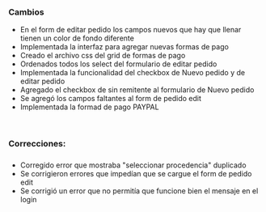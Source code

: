 <h3>Cambios</h3>
<ul>
    <li>En el form de editar pedido los campos nuevos que hay que llenar tienen un color de fondo diferente</li>
    <li>Implementada la interfaz para agregar nuevas formas de pago</li>
    <li>Creado el archivo css del grid de formas de pago</li>
    <li>Ordenados todos los select del formulario de editar pedido</li>
    <li>Implementada la funcionalidad del checkbox de Nuevo pedido y de editar pedido</li>
    <li>Agregado el checkbox de sin remitente al formulario de Nuevo pedido</li>
    <li>Se agregó los campos faltantes al form de pedido edit</li>
    <li>Implementada la formad de pago PAYPAL</li>
</ul>

</br>

<h3>Correcciones:</h3>

<h5></h5>
<ul>  
    <li>Corregido error que mostraba "seleccionar procedencia" duplicado</li>
    <li>Se corrigieron errores que impedían que se cargue el form de pedido edit</li>
    <li>Se corrigió un error que no permitía que funcione bien el mensaje en el login</li>
</ul>